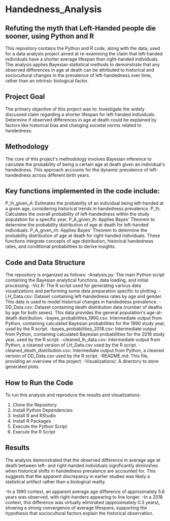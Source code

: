 # Handedness_Analysis
## Refuting the myth that Left-Handed people die sooner, using Python and R
This repository contains the Python and R code, along with the data, used for a data analysis project aimed at re-examining the claim that left-handed individuals have a shorter average lifespan than right-handed individuals. The analysis applies Bayesian statistical methods to demonstrate that any observed differences in age at death can be attributed to historical and sociocultural changes in the prevalence of left-handedness over time, rather than an intrinsic biological factor.

## Project Goal
The primary objective of this project was to:
Investigate the widely discussed claim regarding a shorter lifespan for left-handed individuals.
Determine if observed differences in age at death could be explained by factors like historical bias and changing societal norms related to handedness.

## Methodology
The core of this project's methodology involves Bayesian inference to calculate the probability of being a certain age at death given an individual's handedness. This approach accounts for the dynamic prevalence of left-handedness across different birth years.

## Key functions implemented in the code include:
P_lh_given_A: Estimates the probability of an individual being left-handed at a given age, considering historical trends in handedness prevalence.
P_lh: Calculates the overall probability of left-handedness within the study population for a specific year.
P_A_given_lh: Applies Bayes' Theorem to determine the probability distribution of age at death for left-handed individuals.
P_A_given_rh: Applies Bayes' Theorem to determine the probability distribution of age at death for right-handed individuals.
These functions integrate concepts of age distribution, historical handedness rates, and conditional probabilities to derive insights.

## Code and Data Structure
The repository is organized as follows:
-Analysis.py: The main Python script containing the Bayesian analytical functions, data loading, and initial processing.
-Viz.R: The R script used for generating various data visualizations and performing some data preparation specific to plotting.
-LH_Data.csv: Dataset containing left-handedness rates by age and gender. This data is used to model historical changes in handedness prevalence.
-DD_Data.csv: Dataset containing death distribution data (number of deaths by age for both sexes). This data provides the general population's age-at-death distribution.
-bayes_probabilities_1990.csv: Intermediate output from Python, containing calculated Bayesian probabilities for the 1990 study year, used by the R script.
-bayes_probabilities_2018.csv: Intermediate output from Python, containing calculated Bayesian probabilities for the 2018 study year, used by the R script.
-cleaned_lh_data.csv: Intermediate output from Python, a cleaned version of LH_Data.csv used by the R script.
-cleaned_death_distribution.csv: Intermediate output from Python, a cleaned version of DD_Data.csv used by the R script.
-README.md: This file, providing an overview of the project.
-Visualizations/: A directory to store generated plots.

## How to Run the Code
To run this analysis and reproduce the results and visualizations:
1. Clone the Repository
2. Install Python Dependencies
3. Install R and RStudio
4. Install R Packages
5. Execute the Python Script
6. Execute the R Script

## Results
The analysis demonstrated that the observed difference in average age at death between left- and right-handed individuals significantly diminishes when historical shifts in handedness prevalence are accounted for. This suggests that the apparent discrepancy in earlier studies was likely a statistical artifact rather than a biological reality.

-In a 1990 context, an apparent average age difference of approximately 5.6 years was observed, with right-handers appearing to live longer.
-In a 2018 context, this difference was virtually eliminated (approximately 0.3 years), showing a strong convergence of average lifespans, supporting the hypothesis that sociocultural factors explain the historical observation.

